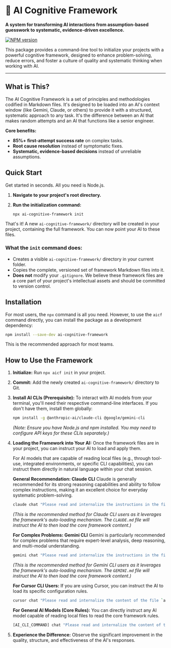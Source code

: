 # 🧠 AI Cognitive Framework

**A system for transforming AI interactions from assumption-based guesswork to systematic, evidence-driven excellence.**

[![NPM version](https://img.shields.io/npm/v/ai-cognitive-framework.svg)](https://www.npmjs.com/package/ai-cognitive-framework)

This package provides a command-line tool to initialize your projects with a powerful cognitive framework, designed to enhance problem-solving, reduce errors, and foster a culture of quality and systematic thinking when working with AI.

---

## What is This?

The AI Cognitive Framework is a set of principles and methodologies codified in Markdown files. It's designed to be loaded into an AI's context window (like Gemini, Claude, or others) to provide it with a structured, systematic approach to any task. It's the difference between an AI that makes random attempts and an AI that functions like a senior engineer.

**Core benefits:**
- **85%+ first-attempt success rate** on complex tasks.
- **Root cause resolution** instead of symptomatic fixes.
- **Systematic, evidence-based decisions** instead of unreliable assumptions.

## Quick Start

Get started in seconds. All you need is Node.js.

1.  **Navigate to your project's root directory.**

2.  **Run the initialization command:**

    ```bash
    npx ai-cognitive-framework init
    ```

That's it! A new `ai-cognitive-framework/` directory will be created in your project, containing the full framework. You can now point your AI to these files.

### What the `init` command does:

- Creates a visible `ai-cognitive-framework/` directory in your current folder.
- Copies the complete, versioned set of framework Markdown files into it.
- **Does not** modify your `.gitignore`. We believe these framework files are a core part of your project's intellectual assets and should be committed to version control.

## Installation

For most users, the `npx` command is all you need. However, to use the `aicf` command directly, you can install the package as a development dependency:

```bash
npm install --save-dev ai-cognitive-framework
```

This is the recommended approach for most teams.

## How to Use the Framework

1.  **Initialize:** Run `npx aicf init` in your project.
2.  **Commit:** Add the newly created `ai-cognitive-framework/` directory to Git.
3.  **Install AI CLIs (Prerequisite):**
    To interact with AI models from your terminal, you'll need their respective command-line interfaces. If you don't have them, install them globally:
    ```bash
    npm install -g @anthropic-ai/claude-cli @google/gemini-cli
    ```
    *(Note: Ensure you have Node.js and npm installed. You may need to configure API keys for these CLIs separately.)*

4.  **Loading the Framework into Your AI:**
    Once the framework files are in your project, you can instruct your AI to load and apply them.

    For AI models that are capable of reading local files (e.g., through tool-use, integrated environments, or specific CLI capabilities), you can instruct them directly in natural language within your chat session.

    **General Recommendation: Claude CLI**
    Claude is generally recommended for its strong reasoning capabilities and ability to follow complex instructions, making it an excellent choice for everyday systematic problem-solving.
    ```bash
    claude chat "Please read and internalize the instructions in the file `ai-cognitive-framework/CLAUDE.md`."
    ```
    *(This is the recommended method for Claude CLI users as it leverages the framework's auto-loading mechanism. The `CLAUDE.md` file will instruct the AI to then load the core framework content.)*

    **For Complex Problems: Gemini CLI**
    Gemini is particularly recommended for complex problems that require expert-level analysis, deep reasoning, and multi-modal understanding.
    ```bash
    gemini chat "Please read and internalize the instructions in the file `ai-cognitive-framework/GEMINI.md`."
    ```
    *(This is the recommended method for Gemini CLI users as it leverages the framework's auto-loading mechanism. The `GEMINI.md` file will instruct the AI to then load the core framework content.)*

    **For Cursor CLI Users:**
    If you are using Cursor, you can instruct the AI to load its specific configuration rules.
    ```bash
    cursor chat "Please read and internalize the content of the file `ai-cognitive-framework/.cursorrules`."
    ```

    **For General AI Models (Core Rules):**
    You can directly instruct any AI model capable of reading local files to read the core framework rules.
    ```bash
    [AI_CLI_COMMAND] chat "Please read and internalize the content of the file `ai-cognitive-framework/CORE-RULES.md`."
    ```

5.  **Experience the Difference:** Observe the significant improvement in the quality, structure, and effectiveness of the AI's responses.
